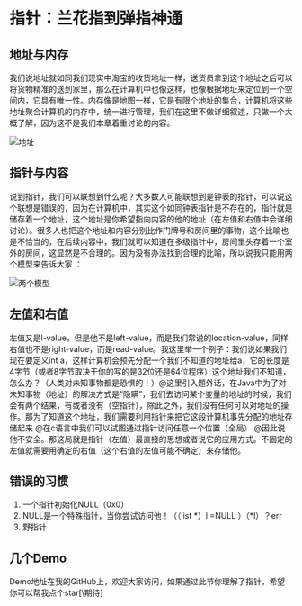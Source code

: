 # 指针：兰花指到弹指神通  
  
## 地址与内存  
  
我们说地址就如同我们现实中淘宝的收货地址一样，送货员拿到这个地址之后可以将货物精准的送到家里，那么在计算机中也像这样，也像根据地址来定位到一个空间内，它具有唯一性。内存像是地图一样，它是有限个地址的集合，计算机将这些地址聚合计算机的内存中，统一进行管理，我们在这里不做详细叙述，只做一个大概了解，因为这不是我们本章着重讨论的内容。  
  
![地址](https://r.photo.store.qq.com/psb?/V146EW4F0E6ZOW/g0BQLunkWp1OU55*Izu4kuNCCO4eLpa1Vn7oEEiONmU!/r/dEcBAAAAAAAA)  
  
## 指针与内容   
  
说到指针，我们可以联想到什么呢？大多数人可能联想到是钟表的指针，可以说这个联想是错误的，因为在计算机中，其实这个如同钟表指针是不存在的，指针就是储存着一个地址，这个地址是你希望指向内容的他的地址（在左值和右值中会详细讨论）。很多人也把这个地址和内容分别比作门牌号和房间里的事物，这个比喻也是不恰当的，在后续内容中，我们就可以知道在多级指针中，房间里头存着一个室外的房间，这显然是不合理的。因为没有办法找到合理的比喻，所以说我只能用两个模型来告诉大家 ：  
  
![两个模型](https://r.photo.store.qq.com/psb?/V146EW4F0E6ZOW/0xONTyFIyFV.pXZY*NgoiibOgUR.2B.bL7aUTwTLXEM!/r/dGcBAAAAAAAA  
)
  
## 左值和右值  

左值又是l-value，但是他不是left-value，而是我们常说的location-value，同样右值也不是right-value，而是read-value。我这里举一个例子：我们说如果我们现在要定义int a，这样计算机会预先分配一个我们不知道的地址给a，它的长度是4字节（或者8字节取决于你的写的是32位还是64位程序）这个地址我们不知道，怎么办？（人类对未知事物都是恐惧的！）@这里引入题外话，在Java中为了对未知事物（地址）的解决方式是“隐瞒”，我们去访问某个变量的地址的时候，我们会有两个结果，有或者没有（空指针），除此之外，我们没有任何可以对地址的操作。那为了知道这个地址，我们需要利用指针来把它这段计算机事先分配的地址存储起来 @在c语言中我们可以试图通过指针访问任意一个位置（全局） @因此说他不安全。那这局就是指针（左值）最直接的思想或者说它的应用方式。不固定的左值就需要用确定的右值（这个右值的左值可能不确定）来存储他。  

## 错误的习惯  

1.	一个指针初始化NULL（0x0）  
2.	NULL是一个特殊指针，当你尝试访问他！（（list *）l =NULL ）（*l）？err  
3.	野指针  

## 几个Demo  

Demo地址在我的GitHub上，欢迎大家访问，如果通过此节你理解了指针，希望你可以帮我点个star[\期待]  